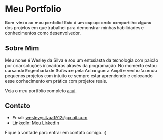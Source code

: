 # Meu Portfolio

Bem-vindo ao meu portfolio! Este é um espaço onde compartilho alguns dos projetos em que trabalhei para demonstrar minhas habilidades e conhecimentos como desenvolvedor.

## Sobre Mim

Meu nome é Wesley da Silva e sou um entusiasta da tecnologia com paixão por criar soluções inovadoras através da programação. 
No momento estou cursando Engenharia de Software pela Anhanguera Ampli e venho fazendo pequenos projetos com intuito de sempre estar aprendendo e colocando esse conhecimento em prática com projetos reais.


Veja o meu portfólio completo [aqui](https://wesleysv19.github.io/portfolio/).

## Contato

- Email: wesleyysilvaa1912@gmail.com
- LinkedIn: [Meu LinkedIn](https://www.linkedin.com/in/wesleysv19/)

Fique à vontade para entrar em contato comigo. :)


